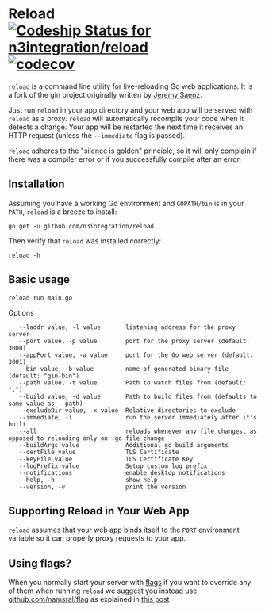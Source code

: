 Reload [ ![Codeship Status for n3integration/reload](https://app.codeship.com/projects/89707150-4e72-0136-7326-322e9f850b54/status?branch=master)](https://app.codeship.com/projects/293485)
[![codecov](https://codecov.io/gh/n3integration/reload/branch/master/graph/badge.svg)](https://codecov.io/gh/n3integration/reload)
========

`reload` is a command line utility for live-reloading Go web applications. It is
a fork of the gin project originally written by [Jeremy Saenz](codegangsta/gin).

Just run `reload` in your app directory and your web app will be served with
`reload` as a proxy. `reload` will automatically recompile your code when it
detects a change. Your app will be restarted the next time it receives an
HTTP request (unless the `--immediate` flag is passed).

`reload` adheres to the "silence is golden" principle, so it will only complain
if there was a compiler error or if you successfully compile after an error.

## Installation

Assuming you have a working Go environment and `GOPATH/bin` is in your
`PATH`, `reload` is a breeze to install:

```shell
go get -u github.com/n3integration/reload
```

Then verify that `reload` was installed correctly:

```shell
reload -h
```
## Basic usage
```shell
reload run main.go
```
Options
```
   --laddr value, -l value       listening address for the proxy server
   --port value, -p value        port for the proxy server (default: 3000)
   --appPort value, -a value     port for the Go web server (default: 3001)
   --bin value, -b value         name of generated binary file (default: "gin-bin")
   --path value, -t value        Path to watch files from (default: ".")
   --build value, -d value       Path to build files from (defaults to same value as --path)
   --excludeDir value, -x value  Relative directories to exclude
   --immediate, -i               run the server immediately after it's built
   --all                         reloads whenever any file changes, as opposed to reloading only on .go file change
   --buildArgs value             Additional go build arguments
   --certFile value              TLS Certificate
   --keyFile value               TLS Certificate Key
   --logPrefix value             Setup custom log prefix
   --notifications               enable desktop notifications
   --help, -h                    show help
   --version, -v                 print the version
```

## Supporting Reload in Your Web App
`reload` assumes that your web app binds itself to the `PORT` environment
variable so it can properly proxy requests to your app.

## Using flags?
When you normally start your server with [flags](https://godoc.org/flag)
if you want to override any of them when running `reload` we suggest you
instead use [github.com/namsral/flag](https://github.com/namsral/flag)
as explained in [this post](http://stackoverflow.com/questions/24873883/organizing-environment-variables-golang/28160665#28160665)

